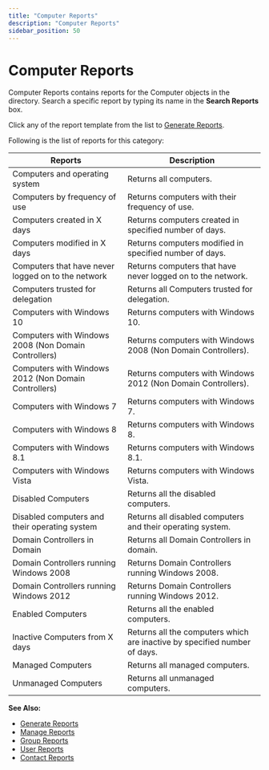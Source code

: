 ```yaml
---
title: "Computer Reports"
description: "Computer Reports"
sidebar_position: 50
---
```


# Computer Reports

Computer Reports contains reports for the Computer objects in the directory. Search a specific
report by typing its name in the **Search Reports** box.

Click any of the report template from the list to
[Generate Reports](/docs/directorymanager/11.0/portal/dashboard/generate.md).

Following is the list of reports for this category:

| Reports                                              | Description                                                               |
| ---------------------------------------------------- | ------------------------------------------------------------------------- |
| Computers and operating system                       | Returns all computers.                                                    |
| Computers by frequency of use                        | Returns computers with their frequency of use.                            |
| Computers created in X days                          | Returns computers created in specified number of days.                    |
| Computers modified in X days                         | Returns computers modified in specified number of days.                   |
| Computers that have never logged on to the network   | Returns computers that have never logged on to the network.               |
| Computers trusted for delegation                     | Returns all Computers trusted for delegation.                             |
| Computers with Windows 10                            | Returns computers with Windows 10.                                        |
| Computers with Windows 2008 (Non Domain Controllers) | Returns computers with Windows 2008 (Non Domain Controllers).             |
| Computers with Windows 2012 (Non Domain Controllers) | Returns computers with Windows 2012 (Non Domain Controllers).             |
| Computers with Windows 7                             | Returns computers with Windows 7.                                         |
| Computers with Windows 8                             | Returns computers with Windows 8.                                         |
| Computers with Windows 8.1                           | Returns computers with Windows 8.1.                                       |
| Computers with Windows Vista                         | Returns computers with Windows Vista.                                     |
| Disabled Computers                                   | Returns all the disabled computers.                                       |
| Disabled computers and their operating system        | Returns all disabled computers and their operating system.                |
| Domain Controllers in Domain                         | Returns all Domain Controllers in domain.                                 |
| Domain Controllers running Windows 2008              | Returns Domain Controllers running Windows 2008.                          |
| Domain Controllers running Windows 2012              | Returns Domain Controllers running Windows 2012.                          |
| Enabled Computers                                    | Returns all the enabled computers.                                        |
| Inactive Computers from X days                       | Returns all the computers which are inactive by specified number of days. |
| Managed Computers                                    | Returns all managed computers.                                            |
| Unmanaged Computers                                  | Returns all unmanaged computers.                                          |

**See Also:**

- [Generate Reports](/docs/directorymanager/11.0/portal/dashboard/generate.md)
- [Manage Reports](/docs/directorymanager/11.0/portal/dashboard/manage.md)
- [Group Reports](/docs/directorymanager/11.0/portal/dashboard/group.md)
- [User Reports](/docs/directorymanager/11.0/portal/dashboard/user.md)
- [Contact Reports](/docs/directorymanager/11.0/portal/dashboard/contact.md)
